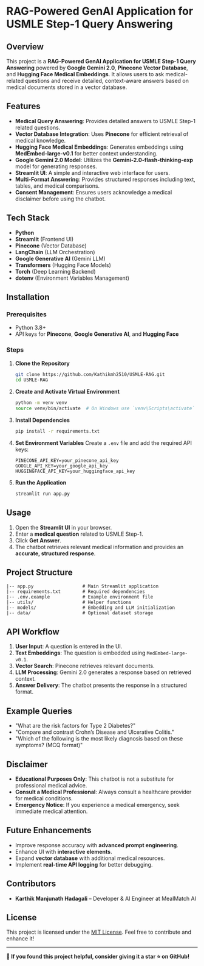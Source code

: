 # RAG-Powered GenAI Application for USMLE Step-1 Query Answering

## Overview
This project is a **RAG-Powered GenAI Application for USMLE Step-1 Query Answering** powered by **Google Gemini 2.0**, **Pinecone Vector Database**, and **Hugging Face Medical Embeddings**. It allows users to ask medical-related questions and receive detailed, context-aware answers based on medical documents stored in a vector database.

## Features
- **Medical Query Answering**: Provides detailed answers to USMLE Step-1 related questions.
- **Vector Database Integration**: Uses **Pinecone** for efficient retrieval of medical knowledge.
- **Hugging Face Medical Embeddings**: Generates embeddings using **MedEmbed-large-v0.1** for better context understanding.
- **Google Gemini 2.0 Model**: Utilizes the **Gemini-2.0-flash-thinking-exp** model for generating responses.
- **Streamlit UI**: A simple and interactive web interface for users.
- **Multi-Format Answering**: Provides structured responses including text, tables, and medical comparisons.
- **Consent Management**: Ensures users acknowledge a medical disclaimer before using the chatbot.

## Tech Stack
- **Python**
- **Streamlit** (Frontend UI)
- **Pinecone** (Vector Database)
- **LangChain** (LLM Orchestration)
- **Google Generative AI** (Gemini LLM)
- **Transformers** (Hugging Face Models)
- **Torch** (Deep Learning Backend)
- **dotenv** (Environment Variables Management)

## Installation
### Prerequisites
- Python 3.8+
- API keys for **Pinecone**, **Google Generative AI**, and **Hugging Face**

### Steps
1. **Clone the Repository**
   ```bash
   git clone https://github.com/Kathikmh2510/USMLE-RAG.git
   cd USMLE-RAG
   ```
2. **Create and Activate Virtual Environment**
   ```bash
   python -m venv venv
   source venv/bin/activate  # On Windows use `venv\Scripts\activate`
   ```
3. **Install Dependencies**
   ```bash
   pip install -r requirements.txt
   ```
4. **Set Environment Variables**
   Create a `.env` file and add the required API keys:
   ```env
   PINECONE_API_KEY=your_pinecone_api_key
   GOOGLE_API_KEY=your_google_api_key
   HUGGINGFACE_API_KEY=your_huggingface_api_key
   ```
5. **Run the Application**
   ```bash
   streamlit run app.py
   ```

## Usage
1. Open the **Streamlit UI** in your browser.
2. Enter a **medical question** related to USMLE Step-1.
3. Click **Get Answer**.
4. The chatbot retrieves relevant medical information and provides an **accurate, structured response**.

## Project Structure
```
|-- app.py                  # Main Streamlit application
|-- requirements.txt        # Required dependencies
|-- .env.example            # Example environment file
|-- utils/                  # Helper functions
|-- models/                 # Embedding and LLM initialization
|-- data/                   # Optional dataset storage
```

## API Workflow
1. **User Input**: A question is entered in the UI.
2. **Text Embeddings**: The question is embedded using `MedEmbed-large-v0.1`.
3. **Vector Search**: Pinecone retrieves relevant documents.
4. **LLM Processing**: Gemini 2.0 generates a response based on retrieved context.
5. **Answer Delivery**: The chatbot presents the response in a structured format.

## Example Queries
- "What are the risk factors for Type 2 Diabetes?"
- "Compare and contrast Crohn’s Disease and Ulcerative Colitis."
- "Which of the following is the most likely diagnosis based on these symptoms? (MCQ format)"

## Disclaimer
- **Educational Purposes Only**: This chatbot is not a substitute for professional medical advice.
- **Consult a Medical Professional**: Always consult a healthcare provider for medical conditions.
- **Emergency Notice**: If you experience a medical emergency, seek immediate medical attention.

## Future Enhancements
- Improve response accuracy with **advanced prompt engineering**.
- Enhance UI with **interactive elements**.
- Expand **vector database** with additional medical resources.
- Implement **real-time API logging** for better debugging.

## Contributors
- **Karthik Manjunath Hadagali** – Developer & AI Engineer at MealMatch AI

## License
This project is licensed under the [MIT License](LICENSE). Feel free to contribute and enhance it!

---

**🌟 If you found this project helpful, consider giving it a star ⭐ on GitHub!**


